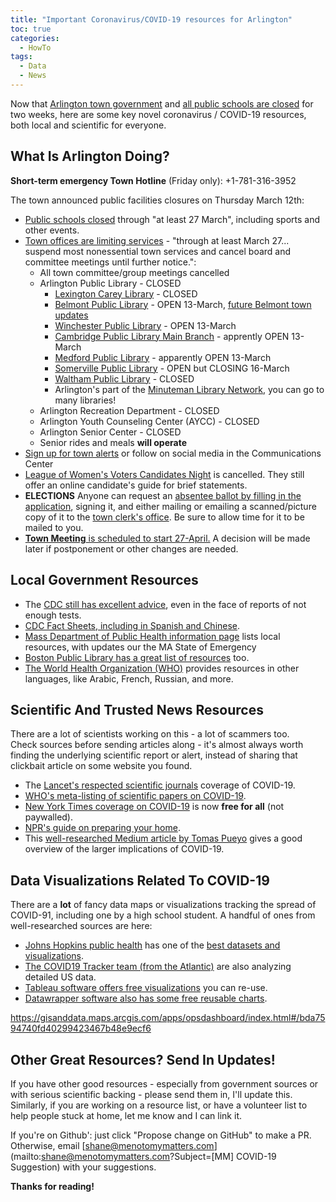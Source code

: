 ```yaml
---
title: "Important Coronavirus/COVID-19 resources for Arlington"
toc: true
categories:
  - HowTo
tags:
  - Data
  - News
---
```


Now that [Arlington town government](https://www.arlingtonma.gov/Home/Components/News/News/10023/1525) and [all public schools are closed](http://www.arlington.k12.ma.us/news//Arlington_Bedford_Belmont_Burlington_Lexington_and_Winchester_Schools_to_Close_Starting_Tomorrow_March_13th_through_at_Least_March_27th.pdf) 
for two weeks, here are some key novel coronavirus / COVID-19 
resources, both local and scientific for everyone.

## What Is Arlington Doing?

**Short-term emergency Town Hotline** (Friday only): +1-781-316-3952

The town announced public facilities closures on Thursday March 12th:

- [Public schools closed](http://www.arlington.k12.ma.us/news//Arlington_Bedford_Belmont_Burlington_Lexington_and_Winchester_Schools_to_Close_Starting_Tomorrow_March_13th_through_at_Least_March_27th.pdf) through "at least 27 March", including sports and other events.
- [Town offices are limiting services](https://www.arlingtonma.gov/Home/Components/News/News/10023/1525) - "through at least March 27... suspend most nonessential town services and cancel board and committee meetings until further notice.":
    - All town committee/group meetings cancelled
    - Arlington Public Library - CLOSED
        - [Lexington Carey Library](https://www.carylibrary.org/coronavirus) - CLOSED
        - [Belmont Public Library](https://belmontpubliclibrary.net/) - OPEN 13-March, [future Belmont town updates](https://www.belmont-ma.gov/home/urgent-alerts/covid-19-information-for-the-town-of-belmont-find-all-updates-here)
        - [Winchester Public Library](https://www.winpublib.org/) - OPEN 13-March
        - [Cambridge Public Library Main Branch](https://www.cambridgema.gov/cpl) - apprently OPEN 13-March
        - [Medford Public Library](http://www.medfordlibrary.org/) - apparently OPEN 13-March
        - [Somerville Public Library](https://www.somervillepubliclibrary.org/) - OPEN but CLOSING 16-March
        - [Waltham Public Library](http://www.waltham.lib.ma.us/) - CLOSED
        - Arlington's part of the [Minuteman Library Network](https://www.minlib.net/our-libraries), you can go to many libraries!
    - Arlington Recreation Department - CLOSED
    - Arlington Youth Counseling Center (AYCC) - CLOSED
    - Arlington Senior Center - CLOSED
    - Senior rides and meals **will operate**
- [Sign up for town alerts](https://www.arlingtonma.gov/communications-center) or follow on social media in the Communications Center
- [League of Women's Voters Candidates Night](http://www.lwva.com/elections.html#candnight) is cancelled.  They still offer an online candidate's guide for brief statements.
- **ELECTIONS** Anyone can request an [absentee ballot by filling in the application](https://www.arlingtonma.gov/home/showdocument?id=49768), signing it, and either mailing or emailing a scanned/picture copy of it to the [town clerk's office](https://www.arlingtonma.gov/Home/Components/BusinessDirectory/BusinessDirectory/35/).  Be sure to allow time for it to be mailed to you.
- [**Town Meeting** is scheduled to start 27-April.](https://www.arlingtonma.gov/town-governance/town-meeting)  A decision will be made later if postponement or other changes are needed.

## Local Government Resources

- The [CDC still has excellent advice](https://www.cdc.gov/coronavirus/2019-ncov/index.html), even in the face of reports of not enough tests.
- [CDC Fact Sheets, including in Spanish and Chinese](https://www.cdc.gov/coronavirus/2019-ncov/communication/factsheets.html).
- [Mass Department of Public Health information page](https://www.mass.gov/2019coronavirus) lists local resources, with updates our the MA State of Emergency
- [Boston Public Library has a great list of resources](https://www.bpl.org/blogs/post/covid-19-resources/) too.
- [The World Health Organization (WHO)](https://www.who.int/emergencies/diseases/novel-coronavirus-2019) provides resources in other languages, like Arabic, French, Russian, and more.

## Scientific And Trusted News Resources

There are a lot of scientists working on this - a lot of scammers too.  
Check sources before sending articles along - it's almost always worth finding 
the underlying scientific report or alert, instead of sharing that clickbait 
article on some website you found.

- The [Lancet's respected scientific journals](https://www.thelancet.com/coronavirus) coverage of COVID-19.
- [WHO's meta-listing of scientific papers on COVID-19](https://www.who.int/emergencies/diseases/novel-coronavirus-2019/global-research-on-novel-coronavirus-2019-ncov).
- [New York Times coverage on COVID-19](https://www.nytimes.com/news-event/coronavirus) is now **free for all** (not paywalled).
- [NPR's guide on preparing your home](https://www.npr.org/sections/goatsandsoda/2020/02/26/809650625/a-guide-how-to-prepare-your-home-for-coronavirus).
- This [well-researched Medium article by Tomas Pueyo](https://medium.com/@tomaspueyo/coronavirus-act-today-or-people-will-die-f4d3d9cd99ca) gives a good overview of the larger implications of COVID-19.

## Data Visualizations Related To COVID-19

There are a **lot** of fancy data maps or visualizations tracking the 
spread of COVID-91, including one by a high school student.  A handful
 of ones from well-researched sources are here:

- [Johns Hopkins public health](https://systems.jhu.edu/research/public-health/ncov/) has one of the [best datasets and visualizations](https://www.arcgis.com/apps/opsdashboard/index.html#/bda7594740fd40299423467b48e9ecf6).
- [The COVID19 Tracker team (from the Atlantic)](https://covidtracking.com/) are also analyzing detailed US data.
- [Tableau software offers free visualizations](https://www.tableau.com/covid-19-coronavirus-data-resources) you can re-use.
- [Datawrapper software also has some free reusable charts](https://blog.datawrapper.de/coronaviruscharts/#column-chart-Germany).


 https://gisanddata.maps.arcgis.com/apps/opsdashboard/index.html#/bda7594740fd40299423467b48e9ecf6

## Other Great Resources? Send In Updates!

If you have other good resources - especially from government sources 
or with serious scientific backing - please send them in, I'll update this.  
Similarly, if you are working on a resource list, or have a volunteer 
list to help people stuck at home, let me know and I can link it.

If you're on Github': just click "Propose change on GitHub" to make a PR. 
Otherwise, email [shane@menotomymatters.com](mailto:shane@menotomymatters.com?Subject=[MM] COVID-19 Suggestion) with your suggestions.

**Thanks for reading!**

